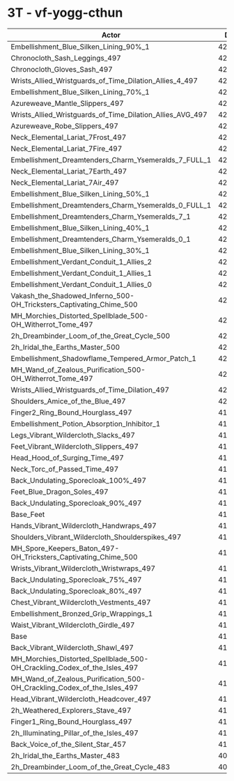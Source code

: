# 3T - vf-yogg-cthun
| Actor | DPS | Increase |
|---|:---:|:---:|
|Embellishment_Blue_Silken_Lining_90%_1|428822|2.58%|
|Chronocloth_Sash_Leggings_497|428641|2.54%|
|Chronocloth_Gloves_Sash_497|428628|2.53%|
|Wrists_Allied_Wristguards_of_Time_Dilation_Allies_4_497|428280|2.45%|
|Embellishment_Blue_Silken_Lining_70%_1|426672|2.06%|
|Azureweave_Mantle_Slippers_497|426589|2.04%|
|Wrists_Allied_Wristguards_of_Time_Dilation_Allies_AVG_497|426471|2.02%|
|Azureweave_Robe_Slippers_497|426414|2.00%|
|Neck_Elemental_Lariat_7Frost_497|425522|1.79%|
|Neck_Elemental_Lariat_7Fire_497|425381|1.76%|
|Embellishment_Dreamtenders_Charm_Ysemeralds_7_FULL_1|425288|1.73%|
|Neck_Elemental_Lariat_7Earth_497|424932|1.65%|
|Neck_Elemental_Lariat_7Air_497|424562|1.56%|
|Embellishment_Blue_Silken_Lining_50%_1|424322|1.50%|
|Embellishment_Dreamtenders_Charm_Ysemeralds_0_FULL_1|424018|1.43%|
|Embellishment_Dreamtenders_Charm_Ysemeralds_7_1|423719|1.36%|
|Embellishment_Blue_Silken_Lining_40%_1|423064|1.20%|
|Embellishment_Dreamtenders_Charm_Ysemeralds_0_1|422434|1.05%|
|Embellishment_Blue_Silken_Lining_30%_1|421828|0.91%|
|Embellishment_Verdant_Conduit_1_Allies_2|421405|0.80%|
|Embellishment_Verdant_Conduit_1_Allies_1|421396|0.80%|
|Embellishment_Verdant_Conduit_1_Allies_0|421384|0.80%|
|Vakash_the_Shadowed_Inferno_500-OH_Tricksters_Captivating_Chime_500|421300|0.78%|
|MH_Morchies_Distorted_Spellblade_500-OH_Witherrot_Tome_497|420888|0.68%|
|2h_Dreambinder_Loom_of_the_Great_Cycle_500|420878|0.68%|
|2h_Iridal_the_Earths_Master_500|420830|0.67%|
|Embellishment_Shadowflame_Tempered_Armor_Patch_1|420794|0.66%|
|MH_Wand_of_Zealous_Purification_500-OH_Witherrot_Tome_497|420439|0.57%|
|Wrists_Allied_Wristguards_of_Time_Dilation_497|420426|0.57%|
|Shoulders_Amice_of_the_Blue_497|420091|0.49%|
|Finger2_Ring_Bound_Hourglass_497|419816|0.42%|
|Embellishment_Potion_Absorption_Inhibitor_1|419390|0.32%|
|Legs_Vibrant_Wildercloth_Slacks_497|419340|0.31%|
|Feet_Vibrant_Wildercloth_Slippers_497|419314|0.30%|
|Head_Hood_of_Surging_Time_497|419104|0.25%|
|Neck_Torc_of_Passed_Time_497|419075|0.25%|
|Back_Undulating_Sporecloak_100%_497|418735|0.17%|
|Feet_Blue_Dragon_Soles_497|418692|0.16%|
|Back_Undulating_Sporecloak_90%_497|418682|0.15%|
|Base_Feet|418660|0.15%|
|Hands_Vibrant_Wildercloth_Handwraps_497|418633|0.14%|
|Shoulders_Vibrant_Wildercloth_Shoulderspikes_497|418615|0.14%|
|MH_Spore_Keepers_Baton_497-OH_Tricksters_Captivating_Chime_500|418569|0.13%|
|Wrists_Vibrant_Wildercloth_Wristwraps_497|418412|0.09%|
|Back_Undulating_Sporecloak_75%_497|418342|0.07%|
|Back_Undulating_Sporecloak_80%_497|418273|0.06%|
|Chest_Vibrant_Wildercloth_Vestments_497|418242|0.05%|
|Embellishment_Bronzed_Grip_Wrappings_1|418160|0.03%|
|Waist_Vibrant_Wildercloth_Girdle_497|418134|0.02%|
|Base|418040|0.00%|
|Back_Vibrant_Wildercloth_Shawl_497|417904|-0.03%|
|MH_Morchies_Distorted_Spellblade_500-OH_Crackling_Codex_of_the_Isles_497|417576|-0.11%|
|MH_Wand_of_Zealous_Purification_500-OH_Crackling_Codex_of_the_Isles_497|417418|-0.15%|
|Head_Vibrant_Wildercloth_Headcover_497|417188|-0.20%|
|2h_Weathered_Explorers_Stave_497|417028|-0.24%|
|Finger1_Ring_Bound_Hourglass_497|415852|-0.52%|
|2h_Illuminating_Pillar_of_the_Isles_497|415762|-0.55%|
|Back_Voice_of_the_Silent_Star_457|415037|-0.72%|
|2h_Iridal_the_Earths_Master_483|404248|-3.30%|
|2h_Dreambinder_Loom_of_the_Great_Cycle_483|403294|-3.53%|
